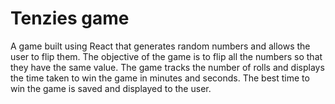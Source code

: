 # Tenzies game

A game built using React that generates random numbers and allows the user to flip them. The objective of the game is to flip all the numbers so that they have the same value. The game tracks the number of rolls and displays the time taken to win the game in minutes and seconds. The best time to win the game is saved and displayed to the user. 
